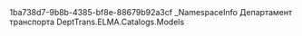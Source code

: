 ﻿<?xml version="1.0" encoding="utf-8"?>
<Namespace xmlns:xsi="http://www.w3.org/2001/XMLSchema-instance" xmlns:xsd="http://www.w3.org/2001/XMLSchema">
  <Uid>1ba738d7-9b8b-4385-bf8e-88679b92a3cf</Uid>
  <Name>_NamespaceInfo</Name>
  <DisplayName>Департамент транспорта</DisplayName>
  <Images />
  <NamedImages />
  <Namespace>DeptTrans.ELMA.Catalogs.Models</Namespace>
</Namespace>